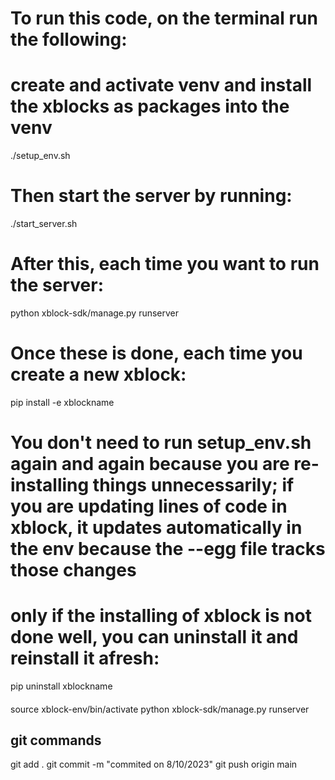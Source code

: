 # To run this code,  on the terminal run the following:

# create and activate venv and install the xblocks as packages into the venv

./setup_env.sh

# Then start the server by running:

./start_server.sh

# After this, each time you want to run the server:

python xblock-sdk/manage.py runserver 

# Once these is done, each time you create a new xblock:
pip install -e xblockname

# You don't need to run setup_env.sh again and again because you are re-installing things unnecessarily; if you are updating lines of code in xblock, it updates automatically in the env because the --egg file tracks those changes

# only if the installing of xblock is not done well, you can uninstall it and reinstall it afresh:

pip uninstall xblockname

####
source xblock-env/bin/activate
python xblock-sdk/manage.py runserver 


## git commands

git add .
git commit -m "commited on 8/10/2023"
git push origin main



